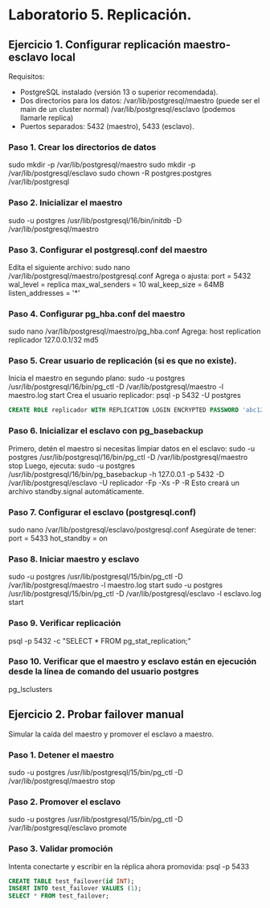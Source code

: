 
# Laboratorio 5. Replicación.

## Ejercicio 1. Configurar replicación maestro-esclavo local

Requisitos:
-	PostgreSQL instalado (versión 13 o superior recomendada).
-	Dos directorios para los datos:
/var/lib/postgresql/maestro (puede ser el main de un cluster normal)
/var/lib/postgresql/esclavo (podemos llamarle replica)
-	Puertos separados: 5432 (maestro), 5433 (esclavo).

### Paso 1. Crear los directorios de datos
sudo mkdir -p /var/lib/postgresql/maestro
sudo mkdir -p /var/lib/postgresql/esclavo
sudo chown -R postgres:postgres /var/lib/postgresql

### Paso 2. Inicializar el maestro
sudo -u postgres /usr/lib/postgresql/16/bin/initdb -D /var/lib/postgresql/maestro

### Paso 3. Configurar el postgresql.conf del maestro
Edíta el siguiente archivo:
sudo nano /var/lib/postgresql/maestro/postgresql.conf
Agrega o ajusta:
port = 5432
wal_level = replica
max_wal_senders = 10
wal_keep_size = 64MB
listen_addresses = '*'

### Paso 4. Configurar pg_hba.conf del maestro
sudo nano /var/lib/postgresql/maestro/pg_hba.conf
Agrega:
host replication replicador 127.0.0.1/32 md5

### Paso 5. Crear usuario de replicación (si es que no existe).
Inicia el maestro en segundo plano:
sudo -u postgres /usr/lib/postgresql/16/bin/pg_ctl -D /var/lib/postgresql/maestro -l maestro.log start
Crea el usuario replicador:
psql -p 5432 -U postgres
```sql
CREATE ROLE replicador WITH REPLICATION LOGIN ENCRYPTED PASSWORD 'abc123';
```

### Paso 6. Inicializar el esclavo con pg_basebackup
Primero, detén el maestro si necesitas limpiar datos en el esclavo:
sudo -u postgres /usr/lib/postgresql/16/bin/pg_ctl -D /var/lib/postgresql/maestro stop
Luego, ejecuta:
sudo -u postgres /usr/lib/postgresql/16/bin/pg_basebackup 
  -h 127.0.0.1 -p 5432 -D /var/lib/postgresql/esclavo 
  -U replicador -Fp -Xs -P -R
Esto creará un archivo standby.signal automáticamente.

### Paso 7. Configurar el esclavo (postgresql.conf)
sudo nano /var/lib/postgresql/esclavo/postgresql.conf
Asegúrate de tener:
port = 5433
hot_standby = on



### Paso 8. Iniciar maestro y esclavo
sudo -u postgres /usr/lib/postgresql/15/bin/pg_ctl -D /var/lib/postgresql/maestro -l maestro.log start
sudo -u postgres /usr/lib/postgresql/15/bin/pg_ctl -D /var/lib/postgresql/esclavo -l esclavo.log start

### Paso 9.  Verificar replicación
psql -p 5432 -c "SELECT * FROM pg_stat_replication;"

### Paso 10. Verificar que el maestro y esclavo están en ejecución desde la línea de comando del usuario postgres
pg_lsclusters

## Ejercicio 2. Probar failover manual
Simular la caída del maestro y promover el esclavo a maestro.

### Paso 1. Detener el maestro
sudo -u postgres /usr/lib/postgresql/15/bin/pg_ctl -D /var/lib/postgresql/maestro stop

### Paso 2. Promover el esclavo
sudo -u postgres /usr/lib/postgresql/15/bin/pg_ctl -D /var/lib/postgresql/esclavo promote

### Paso 3. Validar promoción
Intenta conectarte y escribir en la réplica ahora promovida:
psql -p 5433
```sql
CREATE TABLE test_failover(id INT);
INSERT INTO test_failover VALUES (1);
SELECT * FROM test_failover;
```

